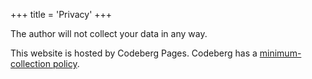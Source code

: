 +++
title = 'Privacy'
+++

The author will not collect your data in any way.

This website is hosted by Codeberg Pages. Codeberg has a [minimum-collection policy](https://codeberg.org/codeberg/org/src/branch/main/PrivacyPolicy.md).